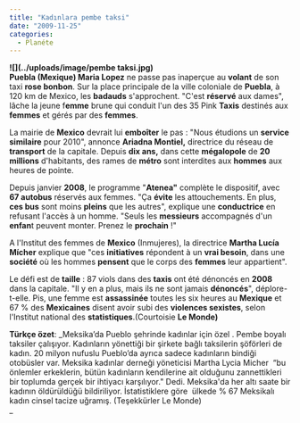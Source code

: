 ```yaml
---
title: "Kadınlara pembe taksi"
date: "2009-11-25"
categories: 
  - Planéte
---
```


**![](../uploads/image/pembe taksi.jpg)  
Puebla (Mexique) Maria Lopez** ne passe pas inaperçue au **volant** de son taxi **rose bonbon**. Sur la place principale de la ville coloniale de **Puebla**, à 120 km de Mexico, les **badauds** s'approchent. "C'est **réservé** aux dames", lâche la jeune f**emme** brune qui conduit l'un des 35 Pink **Taxis** destinés aux **femmes** et gérés par des **femmes**.  
  
La mairie de **Mexico** devrait lui **emboîter** le pas : "Nous étudions un **service similaire** pour 2010", annonce **Ariadna Montiel,** directrice du réseau de **transport** de la capitale. Depuis **dix ans,** dans cette **mégalopole** de **20 millions** d'habitants, des rames de **métro** sont interdites aux **hommes** aux heures de pointe.

Depuis janvier **2008**, le programme "**Atenea"** complète le dispositif, avec **67 autobus** réservés aux femmes. "Ça **évite** les attouchements. En plus, **ces bus** sont moins **pleins** que les autres", explique une **conductrice** en refusant l'accès à un homme. "Seuls les **messieurs** accompagnés d'un **enfan**t peuvent monter. Prenez le **prochain** !"  
  
A l'Institut des femmes de **Mexico** (Inmujeres), la directrice **Martha Lucía Mícher** explique que "ces **initiatives** répondent à un **vrai besoin**, dans une **société** où les hommes **pensent** que le corps des **femmes** leur appartient".  
  
Le défi est de **taille** : 87 viols dans des **taxis** ont été dénoncés en **2008** dans la capitale. "Il y en a plus, mais ils ne sont jamais **dénoncés**", déplore-t-elle. Pis, une femme est **assassinée** toutes les six heures au **Mexique** et 67 % des **Mexicaines** disent avoir subi des **violences sexistes**, selon l'Institut national des **statistiques**.(Courtoisie **Le Monde)**

**Türkçe özet**: _Meksika’da Pueblo şehrinde kadınlar için özel . Pembe boyalı taksiler çalışıyor. Kadınların yönettiği bir şirkete bağlı taksilerin şöförleri de kadın. 20 milyon nufuslu Pueblo’da ayrıca sadece kadınların bindiği otobüsler var. Meksika kadınlar derneği yöneticisi Martha Lycia Micher  “bu önlemler erkeklerin, bütün kadınların kendilerine ait olduğunu zannettikleri bir toplumda gerçek bir ihtiyacı karşılıyor." Dedi. Meksika'da her altı saate bir kadının öldürüldüğü bildiriliyor. İstatistiklere göre  ülkede % 67 Meksikalı kadın cinsel tacize uğramış. (Teşekkürler Le Monde)  
_
